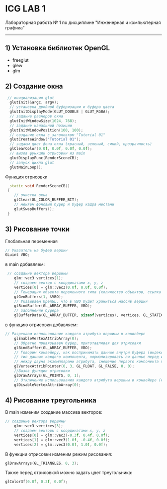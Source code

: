 # ICG LAB 1
Лабораторная работа № 1 по дисциплине "Инженерная и компьютерная графика"
***
## 1) Установка библиотек OpenGL
 - freeglut
 - glew
 - glm
## 2) Создание окна
```c++
 // инициализация glut
  glutInit(&argc, argv);
  // установка двойной буферизации и буфера цвета
  glutInitDisplayMode(GLUT_DOUBLE | GLUT_RGBA);
  // задание размеров окна
  glutInitWindowSize(1024, 768);
  // задание начальной позиции
  glutInitWindowPosition(100, 100);
  // создание окна с заголовком "Tutorial 01"
  glutCreateWindow("Tutorial 01"); 
  // задаем цвет фона окна (красный, зеленый, синий, прозрачность) 
  glClearColor(0.0f, 0.0f, 0.0f, 0.0f);
  // вызов функции отрисовки из main 
  glutDisplayFunc(RenderSceneCB);
  // запуск цикла glut
  glutMainLoop(); 
```
Функция отрисовки 
```c++
  static void RenderSceneCB()
 {
    // очистка окна
    glClear(GL_COLOR_BUFFER_BIT);
    // меняем фоновый буфер и буфер кадра местами
    glutSwapBuffers();
 }
 ```
## 3) Рисование точки
Глобальная переменная 
```c++
// Указатель на буфер вершин
GLuint VBO;
```
в main добавляем:
```c++
 // создание вектора вершины 
    glm::vec3 vertices[1];
    // создаем вектор с координатами x, y, z 
    vertices[0] = glm::vec3(0.0f, 0.0f, 0.0f);
    // Генерация объекта переменного типа (количество объектов, ссылка на массив для хранения)
    glGenBuffers(1, &VBO);
    // Указываем OpenGL, что в VBO будет храниться массив вершин
    glBindBuffer(GL_ARRAY_BUFFER, VBO);
    // заполнение буфера
    glBufferData(GL_ARRAY_BUFFER, sizeof(vertices), vertices, GL_STATIC_DRAW);
```
в функцию отрисовки добавляем:
```c++
// Разрешаем использование каждого атрибута вершины в конвейере 
    glEnableVertexAttribArray(0);
    // Обратно привязываем буфер, приготавливая для отрисовки
    glBindBuffer(GL_ARRAY_BUFFER, VBO);
    // Говорим конвейеру, как воспринимать данные внутри буфера (индекс атрибута, количество аттрибутов,
    // тип данных каждого компонента, нормализировать ли данные перед использованием, шаг - число байтов
    // между двумя экземплярами атрибута, смещение первого компонента первого универсального атрибута вершины)
    glVertexAttribPointer(0, 3, GL_FLOAT, GL_FALSE, 0, 0);
    //Вызов функции отрисовки
    glDrawArrays(GL_POINTS, 0, 1);
    // Отключение использования каждого атрибута вершины в конвейере (необязятельно, но является хорошим тоном)
    glDisableVertexAttribArray(0);
```
## 4) Рисование треугольника
В main изменим создание массива векторов:
```c++
// создание вектора вершины 
    glm::vec3 vertices[3];
    // создаем векторы с координатами x, y, z 
    vertices[0] = glm::vec3(-0.3f, 0.4f, 0.0f);
    vertices[1] = glm::vec3(1.0f, -0.4f, 0.0f);
    vertices[2] = glm::vec3(0.0f, 1.0f, 0.0f);
```
В функции отрисовки изменим режим рисования:
```c++
glDrawArrays(GL_TRIANGLES, 0, 3);
```
Также перед отрисовкой можно задать цвет треугольника:
```c++
glColor3f(0.0f, 0.2f, 0.0f);
```

